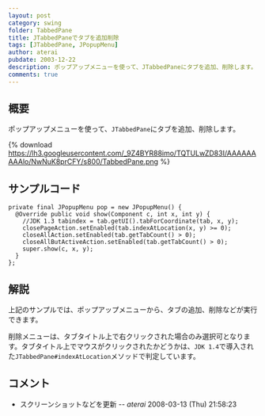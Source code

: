 ```yaml
---
layout: post
category: swing
folder: TabbedPane
title: JTabbedPaneでタブを追加削除
tags: [JTabbedPane, JPopupMenu]
author: aterai
pubdate: 2003-12-22
description: ポップアップメニューを使って、JTabbedPaneにタブを追加、削除します。
comments: true
---
```

## 概要
ポップアップメニューを使って、`JTabbedPane`にタブを追加、削除します。

{% download https://lh3.googleusercontent.com/_9Z4BYR88imo/TQTULwZD83I/AAAAAAAAAlo/NwNuK8prCFY/s800/TabbedPane.png %}

## サンプルコード
<pre class="prettyprint"><code>private final JPopupMenu pop = new JPopupMenu() {
  @Override public void show(Component c, int x, int y) {
    //JDK 1.3 tabindex = tab.getUI().tabForCoordinate(tab, x, y);
    closePageAction.setEnabled(tab.indexAtLocation(x, y) &gt;= 0);
    closeAllAction.setEnabled(tab.getTabCount() &gt; 0);
    closeAllButActiveAction.setEnabled(tab.getTabCount() &gt; 0);
    super.show(c, x, y);
  }
};
</code></pre>

## 解説
上記のサンプルでは、ポップアップメニューから、タブの追加、削除などが実行できます。

削除メニューは、タブタイトル上で右クリックされた場合のみ選択可となります。タブタイトル上でマウスがクリックされたかどうかは、`JDK 1.4`で導入された`JTabbedPane#indexAtLocation`メソッドで判定しています。

## コメント
- スクリーンショットなどを更新 -- *aterai* 2008-03-13 (Thu) 21:58:23

<!-- dummy comment line for breaking list -->
